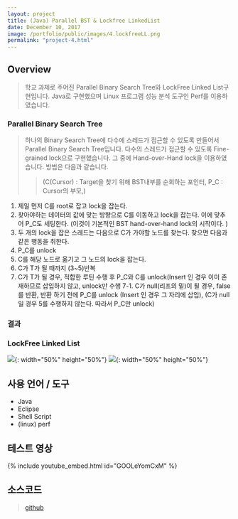 ```yaml
---
layout: project
title: (Java) Parallel BST & Lockfree LinkedList
date: December 10, 2017
image: /portfolio/public/images/4.lockfreeLL.png
permalink: "project-4.html"
---
```

## Overview
> 학교 과제로 주어진 Parallel Binary Search Tree와 LockFree Linked List구현입니다. Java로 구현했으며 Linux 프로그램 성능 분석 도구인 Perf를 이용하였습니다.

### Parallel Binary Search Tree
> 하나의 Binary Search Tree에 다수에 스레드가 접근할 수 있도록 만들어서 Parallel Binary Search Tree입니다.
> 다수의 스레드가 접근할 수 있도록 Fine-grained lock으로 구현했습니다. 그 중에 Hand-over-Hand lock을 이용하였습니다.
방법은 다음과 같습니다.
> > (C(Cursor) : Target을 찾기 위해 BST내부를 순회하는 포인터, 
P_C : Cursor의 부모,)

1.	제일 먼저 C를 root로 잡고 lock을 잡는다. 
2.	찾아야하는 데이터의 값에 맞는 방향으로 C를 이동하고 lock을 잡는다. 이에 맞추어 P_C도 세팅한다. 
(이것이 기본적인 BST hand-over-hand lock의 시작이다. )
3.	두 개의 lock을 잡은 스레드는 다음으로 C가 가야할 노드를 찾는다. 찾으면 다음과 같은 행동을 취한다.
4.	P_C를 unlock
5.	C를 해당 노드로 옮기고 그 노드의 lock을 잡는다. 
6.	C가 T가 될 때까지 (3~5)반복
7.	C가 T가 될 경우, 적합한 루틴 수행 후 P_C와 C를 unlock(Insert 인 경우 이미 존재하므로 삽입하지 않고, unlock만 수행
7-1. C가 null(리프의 밑)이 될 경우, false를 반환, 반환 하기 전에 P_C를 unlock
	(Insert 인 경우 그 자리에 삽입),
	(C가 null일 경우 5를 수행하지 않는다. 따라서 P_C만 unlock)


### 결과 


### LockFree Linked List
![](/portfolio/public/images/4-ParBSTLFLL/ParBST-4-core-IO.png){: width="50%" height="50%"}
![](/portfolio/public/images/4-ParBSTLFLL/ParBST-8-core-IO.png){: width="50%" height="50%"}


## 사용 언어 / 도구
* Java
* Eclipse
* Shell Script
* (linux) perf


## 테스트 영상
{% include youtube_embed.html id="GOOLeYomCxM" %}  

## 소스코드
> [github](https://github.com/PBW99/HYU_3rd-2se/tree/master/SoftwareEngineering)